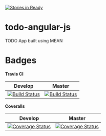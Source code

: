 [![Stories in Ready](https://badge.waffle.io/karudedios/todo-angular-js.png?label=ready&title=Ready)](https://waffle.io/karudedios/todo-angular-js)
# todo-angular-js
TODO App built using MEAN

Badges
======

**Travis CI**

|Develop| Master|
|-------|-------|
|[![Build Status](https://travis-ci.org/karudedios/todo-angular-js.svg?branch=develop)](https://travis-ci.org/karudedios/todo-angular-js)|[![Build Status](https://travis-ci.org/karudedios/todo-angular-js.svg?branch=master)](https://travis-ci.org/karudedios/todo-angular-js)|

**Coveralls**

|Develop| Master|
|-------|-------|
|[![Coverage Status](https://coveralls.io/repos/github/karudedios/todo-angular-js/badge.svg?branch=develop)](https://coveralls.io/github/karudedios/todo-angular-js?branch=develop)|[![Coverage Status](https://coveralls.io/repos/github/karudedios/todo-angular-js/badge.svg?branch=master)](https://coveralls.io/github/karudedios/todo-angular-js?branch=master)|

